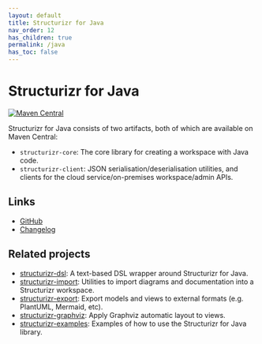 ```yaml
---
layout: default
title: Structurizr for Java
nav_order: 12
has_children: true
permalink: /java
has_toc: false
---
```


# Structurizr for Java

[![Maven Central](https://img.shields.io/maven-central/v/com.structurizr/structurizr-client.svg?label=Maven%20Central)](https://search.maven.org/artifact/com.structurizr/structurizr-client)

Structurizr for Java consists of two artifacts, both of which are available on Maven Central:

- `structurizr-core`: The core library for creating a workspace with Java code.
- `structurizr-client`: JSON serialisation/deserialisation utilities, and clients for the cloud service/on-premises workspace/admin APIs.

## Links

- [GitHub](https://github.com/structurizr/java)
- [Changelog](https://github.com/structurizr/java/blob/master/docs/changelog.md)

## Related projects

- [structurizr-dsl](/dsl): A text-based DSL wrapper around Structurizr for Java.
- [structurizr-import](https://github.com/structurizr/import): Utilities to import diagrams and documentation into a Structurizr workspace.
- [structurizr-export](/export): Export models and views to external formats (e.g. PlantUML, Mermaid, etc).
- [structurizr-graphviz](https://github.com/structurizr/graphviz): Apply Graphviz automatic layout to views.
- [structurizr-examples](https://github.com/structurizr/examples/tree/main/java): Examples of how to use the Structurizr for Java library.